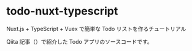 # todo-nuxt-typescript
Nuxt.js + TypeScript + Vuex で簡単な Todo リストを作るチュートリアル

Qiita 記事（）で紹介した Todo アプリのソースコードです。
